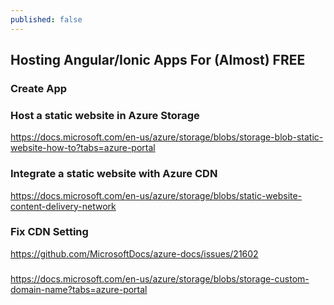 ```yaml
---
published: false
---
```


## Hosting Angular/Ionic Apps For (Almost) FREE

### Create App

### Host a static website in Azure Storage
https://docs.microsoft.com/en-us/azure/storage/blobs/storage-blob-static-website-how-to?tabs=azure-portal


### Integrate a static website with Azure CDN
https://docs.microsoft.com/en-us/azure/storage/blobs/static-website-content-delivery-network


### Fix CDN Setting
https://github.com/MicrosoftDocs/azure-docs/issues/21602

###
https://docs.microsoft.com/en-us/azure/storage/blobs/storage-custom-domain-name?tabs=azure-portal